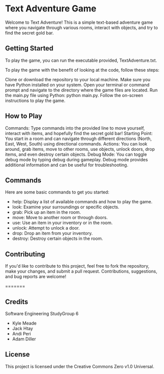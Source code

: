 # Text Adventure Game

Welcome to Text Adventure! This is a simple text-based adventure game where you navigate through various rooms, interact with objects, and try to find the secret gold bar.

## Getting Started
To play the game, you can run the executable provided, TextAdventure.txt.

To play the game with the benefit of looking at the code, follow these steps:

Clone or download the repository to your local machine.
Make sure you have Python installed on your system.
Open your terminal or command prompt and navigate to the directory where the game files are located.
Run the main.py file using Python: python main.py.
Follow the on-screen instructions to play the game.
## How to Play
Commands: Type commands into the provided line to move yourself, interact with items, and hopefully find the secret gold bar!
Starting Point: You start in a room and can navigate through different directions (North, East, West, South) using directional commands.
Actions: You can look around, grab items, move to other rooms, use objects, unlock doors, drop items, and even destroy certain objects.
Debug Mode: You can toggle debug mode by typing debug during gameplay. Debug mode provides additional information and can be useful for troubleshooting.
## Commands
Here are some basic commands to get you started:

- help: Display a list of available commands and how to play the game.
- look: Examine your surroundings or specific objects.
- grab: Pick up an item in the room.
- move: Move to another room or through doors.
- use: Use an item in your inventory or in the room.
- unlock: Attempt to unlock a door.
- drop: Drop an item from your inventory.
- destroy: Destroy certain objects in the room.


## Contributing
If you'd like to contribute to this project, feel free to fork the repository, make your changes, and submit a pull request. Contributions, suggestions, and bug reports are welcome!


=======
## Credits
Software Engineering StudyGroup 6
	
- Kyle Meade
- Jack Htay
- Andi Peri
- Adam Diller


## License
This project is licensed under the Creative Commons Zero v1.0 Universal.
